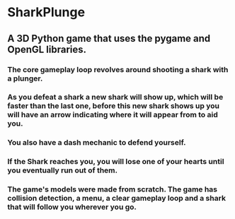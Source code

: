 # SharkPlunge
## A 3D Python game that uses the pygame and OpenGL libraries.
### The core gameplay loop revolves around shooting a shark with a plunger.
### As you defeat a shark a new shark will show up, which will be faster than the last one, before this new shark shows up you will have an arrow indicating where it will appear from to aid you.
### You also have a dash mechanic to defend yourself.
### If the Shark reaches you, you will lose one of your hearts until you eventually run out of them.
### The game's models were made from scratch. The game has collision detection, a menu, a clear gameplay loop and a shark that will follow you wherever you go.
